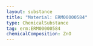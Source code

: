 ```yaml
---
layout: substance
title: "Material: ERM00000584"
type: ChemicalSubstance
tag: erm:ERM00000584
chemicalComposition: ZnO
---
```

